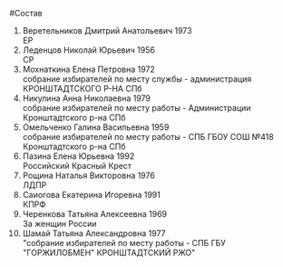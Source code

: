 #Состав
1. Веретельников Дмитрий Анатольевич 1973   
    ЕР
2. Леденцов Николай Юрьевич 1956   
    СР
3. Мохнаткина Елена Петровна 1972   
    собрание избирателей по месту службы - администрация КРОНШТАДТСКОГО Р-НА СПб
4. Никулина Анна Николаевна 1979   
    собрание избирателей по месту работы - Администрации Кронштадтского р-на СПб
5. Омельченко Галина Васильевна 1959   
    собрание избирателей по месту работы - СПБ ГБОУ СОШ №418 Кронштадтского р-на СПб
6. Пазина Елена Юрьевна 1992   
    Российский Красный Крест
7. Рощина Наталья Викторовна 1976   
    ЛДПР
8. Саиогова Екатерина Игоревна 1991   
    КПРФ
9. Черенкова Татьяна Алексеевна 1969   
    За женщин России
10. Шамай Татьяна Александровна 1977   
    "собрание избирателей по месту работы - СПБ ГБУ "ГОРЖИЛОБМЕН" КРОНШТАДТСКИЙ РЖО"
